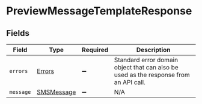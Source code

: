 # PreviewMessageTemplateResponse


## Fields

| Field                                                                                | Type                                                                                 | Required                                                                             | Description                                                                          |
| ------------------------------------------------------------------------------------ | ------------------------------------------------------------------------------------ | ------------------------------------------------------------------------------------ | ------------------------------------------------------------------------------------ |
| `errors`                                                                             | [Errors](../../models/shared/errors.md)                                              | :heavy_minus_sign:                                                                   | Standard error domain object that can also be used as the response from an API call. |
| `message`                                                                            | [SMSMessage](../../models/shared/smsmessage.md)                                      | :heavy_minus_sign:                                                                   | N/A                                                                                  |